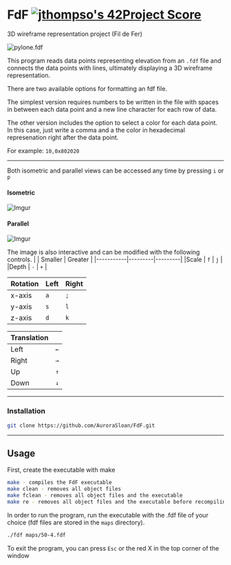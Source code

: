 # FdF [![jthompso's 42Project Score](https://badge42.herokuapp.com/api/project/jthompso/FdF)](https://github.com/AuroraSloan/badge42)
3D wireframe representation project (Fil de Fer)

![pylone.fdf](https://media.giphy.com/media/tb0TaF4rLupZr1rDaj/giphy.gif)

 This program reads data points representing elevation from an `.fdf` file and connects the data points with lines, ultimately displaying a 3D wireframe representation. 
 
 There are two available options for formatting an fdf file. 
 
 The simplest version requires numbers to be written in the file with spaces in between each data point and a new line character for each row of data. 
 
 The other version includes the option to select a color for each data point. In this case, just write a comma and a the color in hexadecimal represenation right after the data point. 
 
 For example: `10,0x802020`

----
Both isometric and parallel views can be accessed any time by pressing ``i`` or ``p``
#### Isometric
![Imgur](https://i.imgur.com/5izB50O.png)

#### Parallel
![Imgur](https://i.imgur.com/UXsCMyy.png)

The image is also interactive and can be modified with the following controls.
|           | Smaller | Greater |
|-----------|---------|---------|
|Scale      |  ``f``  |  ``j``  |
|Depth      |  ``-``  |  ``+``  |

|Rotation   | Left  |  Right |
|-----------|-------|--------|
|x-axis     | ``a`` |  ``;`` |
|y-axis     | ``s`` |  ``l`` |
|z-axis     | ``d`` |  ``k`` |

|Translation |        |
|------------|--------|
|Left        |  ``←`` |
|Right       |  ``→`` |
|Up          |  ``↑`` | 
|Down        |  ``↓`` | 

----
### Installation
```bash
git clone https://github.com/AuroraSloan/FdF.git
```
----
## Usage
First, create the executable with make
```bash
make - compiles the FdF executable
make clean - removes all object files
make fclean - removes all object files and the executable
make re - removes all object files and the executable before recompiling the program
```
In order to run the program, run the executable with the .fdf file of your choice (fdf files are stored in the `maps` directory).
```bash
./fdf maps/50-4.fdf
```
To exit the program, you can press ``Esc`` or the red X in the top corner of the window
